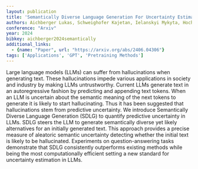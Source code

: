 ```yaml
---
layout: publication
title: 'Semantically Diverse Language Generation For Uncertainty Estimation In Language Models'
authors: Aichberger Lukas, Schweighofer Kajetan, Ielanskyi Mykyta, Hochreiter Sepp
conference: "Arxiv"
year: 2024
bibkey: aichberger2024semantically
additional_links:
  - {name: "Paper", url: "https://arxiv.org/abs/2406.04306"}
tags: ['Applications', 'GPT', 'Pretraining Methods']
---
```

Large language models (LLMs) can suffer from hallucinations when generating text. These hallucinations impede various applications in society and industry by making LLMs untrustworthy. Current LLMs generate text in an autoregressive fashion by predicting and appending text tokens. When an LLM is uncertain about the semantic meaning of the next tokens to generate it is likely to start hallucinating. Thus it has been suggested that hallucinations stem from predictive uncertainty. We introduce Semantically Diverse Language Generation (SDLG) to quantify predictive uncertainty in LLMs. SDLG steers the LLM to generate semantically diverse yet likely alternatives for an initially generated text. This approach provides a precise measure of aleatoric semantic uncertainty detecting whether the initial text is likely to be hallucinated. Experiments on question-answering tasks demonstrate that SDLG consistently outperforms existing methods while being the most computationally efficient setting a new standard for uncertainty estimation in LLMs.
